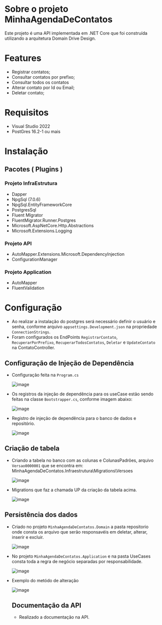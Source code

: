 # Sobre o projeto MinhaAgendaDeContatos

Este projeto é uma API implementada em .NET Core que foi construída utilizando a arquitetura Domain Drive Design.


# Features

- Registrar contatos;
- Consultar contatos por prefixo;
- Consultar todos os contatos
- Alterar contato por Id ou Email;
- Deletar contato;


# Requisitos
  
* Visual Studio 2022
* PostGres 16.2-1 ou mais


# Instalação
  
## Pacotes ( Plugins )

### Projeto InfraEstrutura
  * Dapper
  * NpgSql (7.0.6)
  * NpgSql.EntityFrameworkCore
  * PostgresSql
  * Fluent MIgrator
  * FluentMigrator.Runner.Postgres
  * Microsoft.AspNetCore.Http.Abstractions
  * Microsoft.Extensions.Logging

### Projeto API 
  * AutoMapper.Extensions.Microsoft.DependencyInjection
  * ConfigurationManager

### Projeto Application
  * AutoMapper
  * FluentValidation

# Configuração
* Ao realizar a instalação do postgres será necessário definir o usuário e senha, conforme arquivo `appsettings.Development.json` na propriedade `ConnectionStrings`.
* Foram configurados os EndPoints `RegistrarContato`, `RecuperarPorPrefixo`, `RecuperarTodosContatos`, `Deletar` e `UpdateContato` na ContatoController.

## Configuração de Injeção de Dependência
* Configuração feita na `Program.cs`

  ![image](https://github.com/DenisJesusBatista/FIAP_MinhaAgendaDeContatos_FASE1/assets/52789764/4cacdb4e-10dd-475c-baf3-a7b356be78f8)

* Os registros da injeção de dependência para os useCase estão sendo feitas na classe `Bootstrapper.cs`, conforme imagem abaixo:

  ![image](https://github.com/DenisJesusBatista/FIAP_MinhaAgendaDeContatos_FASE1/assets/52789764/2153ec77-f4ea-4912-a712-3043ec918610)

* Registro de injeção de dependência para o banco de dados e repositório.

  ![image](https://github.com/DenisJesusBatista/FIAP_MinhaAgendaDeContatos_FASE1/assets/52789764/e486068c-1dae-487d-b428-7c2a88ef1698)

## Criação de tabela

* Criando a tabela no banco com as colunas e ColunasPadrões, arquivo `Versao0000001` que se encontra em: MinhaAgendaDeContatos.Infraestrutura\Migrations\Versoes

  ![image](https://github.com/DenisJesusBatista/FIAP_MinhaAgendaDeContatos_FASE1/assets/52789764/8452b12d-1f45-4c80-b4d1-3ae271bebe17)


 * Migrations que faz a chamada UP da criação da tabela acima.

   ![image](https://github.com/DenisJesusBatista/FIAP_MinhaAgendaDeContatos_FASE1/assets/52789764/6d6b6d07-b1f2-4638-b1ba-1f27a5823b10)

## Persistência dos dados
* Criado no projeto `MinhaAgendaDeContatos.Domain` a pasta repositorio onde consta os arquivo que serão responsavéis em deletar, alterar, inserir e excluir.

  ![image](https://github.com/DenisJesusBatista/FIAP_MinhaAgendaDeContatos_FASE1/assets/52789764/c6db1c2e-fe33-484d-a3e9-aa9aa94857b2)

* No projeto `MinhaAgendaDeContatos.Application` e na pasta UseCases consta toda a regra de negócio separadas por responsabilidade.
 
    ![image](https://github.com/DenisJesusBatista/FIAP_MinhaAgendaDeContatos_FASE1/assets/52789764/c2540ebe-6a73-4283-bcf1-0dd8afdace41)

* Exemplo do metódo de alteração
  
  ![image](https://github.com/DenisJesusBatista/FIAP_MinhaAgendaDeContatos_FASE1/assets/52789764/a2b3461a-c897-4dad-9a14-f5f645848f59)


  ## Documentação da API

  * Realizado a documentação na API.
  

 


   

